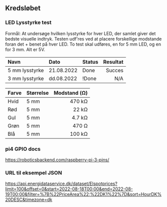 ## Kredsløbet
### LED Lysstyrke test
Formål: At undersøge hvilken lysstyrke for hver LED, der samlet giver det bedste visuelle indtryk. Testen udf'res ved at placere forskellige modstande foran det + benet på hver LED. To test skal udføres, en for 5 mm LED, og en for 3 mm.
Alt er 5V.

| Navn              | Dato          | Status        | Resultat  |
|:------------------|:--------------|:--------------|----------:|
| 5 mm lysstyrke    | 21.08.2022    |Done           |Succes     |
| 3 mm lysstyrke    | dd.08.2022    |!Done          |N/A|


| Farve      | Størrelse | Modstand (Ω)  |
|:-----------|:----------|--------------:|
|Hvid        |5 mm       | 470 kΩ        |
|Rød         |5 mm       | 22 kΩ         |
|Gul         |5 mm       | 4.7 kΩ        |
|Grøn        |5 mm       | 470 Ω         |
|Blå         |5 mm       | 100 kΩ        |

### pi4 GPIO docs
https://roboticsbackend.com/raspberry-pi-3-pins/

### URL til eksempel JSON
https://api.energidataservice.dk/dataset/Elspotprices?limit=100&offset=0&start=2022-08-18T00:00&end=2022-08-19T00:00&filter=%7B%22PriceArea%22:%22DK1%22%7D&sort=HourDK%20DESC&timezone=dk